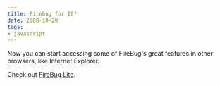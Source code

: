```yaml
---
title: Firebug for IE?
date: 2008-10-20
tags:
- javascript
---
```

Now you can start accessing some of FireBug's great features in other browsers, like Internet Explorer.

Check out [FireBug Lite](http://getfirebug.com/lite.html).
